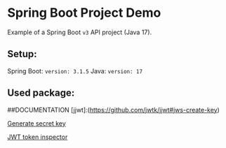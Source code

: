 # Spring Boot Project Demo
Example of a Spring Boot `v3` API project (Java 17).

## Setup:
Spring Boot:  ``version: 3.1.5``
Java:   ``version: 17``

## Used package:




##DOCUMENTATION
[jjwt]:(https://github.com/jwtk/jjwt#jws-create-key)



[Generate secret key](https://seanwasere.com/generate-random-hex/)


[JWT token inspector](https://jwt.io/)
